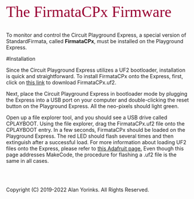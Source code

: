 <div style="text-align:left;color:#990033; font-family:times, serif; font-size:3.0em">The FirmataCPx Firmware</div>
<br>

To monitor and control the Circuit Playground Express, a special version of StandardFirmata, called
**FirmataCPx**, must be installed on the Playground Express.

#Installation

Since the Circuit Playground Express utilizes a UF2 bootloader,
installation is quick and straightforward. To install FirmataCPx onto the
Express, first, click on
[this link](https://github.com/MrYsLab/pymata-cpx/raw/master/FirmataCPxUF2/FirmataCPx.uf2)
to download FirmataCPx.uf2.

Next, place the Circuit Playground Express in bootloader mode by plugging
the Express into a USB port on your computer and double-clicking the
reset button on the Playground Express. All the neo-pixels should light green.

Open up a file explorer tool, and you should see a USB drive called
CPLAYBOOT. Using the file explorer, drag the FirmataCPx.uf2 file onto the CPLAYBOOT entry.
 In a few seconds, FirmataCPx should be
loaded on the Playground Express. The red LED should flash several times and then
extinguish after a successful load. For more information about loading UF2 files onto the Express,
please refer to
[this Adafruit page.](https://learn.adafruit.com/adafruit-circuit-playground-express/downloading-and-flashing)
Even though this page addresses MakeCode, the procedure for flashing a
.uf2 file is the same in all cases.


<br> <br>

Copyright (C) 2019-2022 Alan Yorinks. All Rights Reserved.
